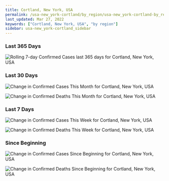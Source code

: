 ```yaml
---
title: Cortland, New York, USA
permalink: /usa-new_york-cortland/by_region/usa-new_york-cortland-by_region.html
last_updated: Mar 27, 2022
keywords: ["Cortland, New York, USA", "by region"]
sidebar: usa-new_york-cortland_sidebar
---
```


<h3>Last 365 Days</h3>

![Rolling 7-day Confirmed Cases last 365 days for Cortland, New York, USA](/covid_tracker/images/graphs/usa-new_york-cortland-weekly_totals_graph.png)

<h3>Last 30 Days</h3>

![Change in Confirmed Cases This Month for Cortland, New York, USA](/covid_tracker/images/graphs/usa-new_york-cortland-delta_confirmed-30_days_graph.png)

![Change in Confirmed Deaths This Month for Cortland, New York, USA](/covid_tracker/images/graphs/usa-new_york-cortland-delta_deaths-30_days_graph.png)

<h3>Last 7 Days</h3>

![Change in Confirmed Cases This Week for Cortland, New York, USA](/covid_tracker/images/graphs/usa-new_york-cortland-delta_confirmed-7_days_graph.png)

![Change in Confirmed Deaths This Week for Cortland, New York, USA](/covid_tracker/images/graphs/usa-new_york-cortland-delta_deaths-7_days_graph.png)

<h3>Since Beginning</h3>

![Change in Confirmed Cases Since Beginning for Cortland, New York, USA](/covid_tracker/images/graphs/usa-new_york-cortland-delta_confirmed-since_beginning_graph.png)

![Change in Confirmed Deaths Since Beginning for Cortland, New York, USA](/covid_tracker/images/graphs/usa-new_york-cortland-delta_deaths-since_beginning_graph.png)
